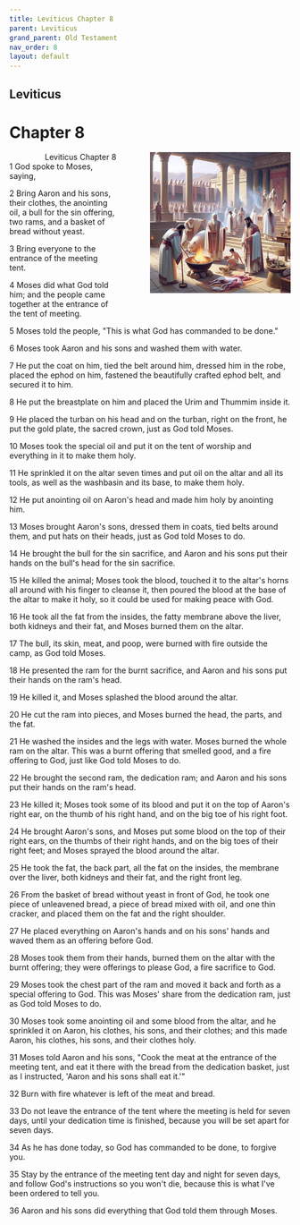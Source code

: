 ```yaml
---
title: Leviticus Chapter 8
parent: Leviticus
grand_parent: Old Testament
nav_order: 8
layout: default
---
```


## Leviticus

# Chapter 8

<div style="clear: both; text-align: right;">
    <div style="max-width: 50%; height: auto; float: right; margin: 0 0 10px 10px; padding-left: 10%;">
        <img src="/assets/Image/Leviticus/500/8.jpg" alt="Leviticus Chapter 8" class="chapter-image">
    </div>
    <figcaption style="font-size: 14px; text-align: right;">Leviticus Chapter 8</figcaption>
</div>
1 God spoke to Moses, saying,

2 Bring Aaron and his sons, their clothes, the anointing oil, a bull for the sin offering, two rams, and a basket of bread without yeast.

3 Bring everyone to the entrance of the meeting tent.

4 Moses did what God told him; and the people came together at the entrance of the tent of meeting.

5 Moses told the people, "This is what God has commanded to be done."

6 Moses took Aaron and his sons and washed them with water.

7 He put the coat on him, tied the belt around him, dressed him in the robe, placed the ephod on him, fastened the beautifully crafted ephod belt, and secured it to him.

8 He put the breastplate on him and placed the Urim and Thummim inside it.

9 He placed the turban on his head and on the turban, right on the front, he put the gold plate, the sacred crown, just as God told Moses.

10 Moses took the special oil and put it on the tent of worship and everything in it to make them holy.

11 He sprinkled it on the altar seven times and put oil on the altar and all its tools, as well as the washbasin and its base, to make them holy.

12 He put anointing oil on Aaron's head and made him holy by anointing him.

13 Moses brought Aaron's sons, dressed them in coats, tied belts around them, and put hats on their heads, just as God told Moses to do.

14 He brought the bull for the sin sacrifice, and Aaron and his sons put their hands on the bull's head for the sin sacrifice.

15 He killed the animal; Moses took the blood, touched it to the altar's horns all around with his finger to cleanse it, then poured the blood at the base of the altar to make it holy, so it could be used for making peace with God.

16 He took all the fat from the insides, the fatty membrane above the liver, both kidneys and their fat, and Moses burned them on the altar.

17 The bull, its skin, meat, and poop, were burned with fire outside the camp, as God told Moses.

18 He presented the ram for the burnt sacrifice, and Aaron and his sons put their hands on the ram's head.

19 He killed it, and Moses splashed the blood around the altar.

20 He cut the ram into pieces, and Moses burned the head, the parts, and the fat.

21 He washed the insides and the legs with water. Moses burned the whole ram on the altar. This was a burnt offering that smelled good, and a fire offering to God, just like God told Moses to do.

22 He brought the second ram, the dedication ram; and Aaron and his sons put their hands on the ram's head.

23 He killed it; Moses took some of its blood and put it on the top of Aaron's right ear, on the thumb of his right hand, and on the big toe of his right foot.

24 He brought Aaron's sons, and Moses put some blood on the top of their right ears, on the thumbs of their right hands, and on the big toes of their right feet; and Moses sprayed the blood around the altar.

25 He took the fat, the back part, all the fat on the insides, the membrane over the liver, both kidneys and their fat, and the right front leg.

26 From the basket of bread without yeast in front of God, he took one piece of unleavened bread, a piece of bread mixed with oil, and one thin cracker, and placed them on the fat and the right shoulder.

27 He placed everything on Aaron's hands and on his sons' hands and waved them as an offering before God.

28 Moses took them from their hands, burned them on the altar with the burnt offering; they were offerings to please God, a fire sacrifice to God.

29 Moses took the chest part of the ram and moved it back and forth as a special offering to God. This was Moses' share from the dedication ram, just as God told Moses to do.

30 Moses took some anointing oil and some blood from the altar, and he sprinkled it on Aaron, his clothes, his sons, and their clothes; and this made Aaron, his clothes, his sons, and their clothes holy.

31 Moses told Aaron and his sons, "Cook the meat at the entrance of the meeting tent, and eat it there with the bread from the dedication basket, just as I instructed, 'Aaron and his sons shall eat it.'"

32 Burn with fire whatever is left of the meat and bread.

33 Do not leave the entrance of the tent where the meeting is held for seven days, until your dedication time is finished, because you will be set apart for seven days.

34 As he has done today, so God has commanded to be done, to forgive you.

35 Stay by the entrance of the meeting tent day and night for seven days, and follow God's instructions so you won't die, because this is what I've been ordered to tell you.

36 Aaron and his sons did everything that God told them through Moses.


